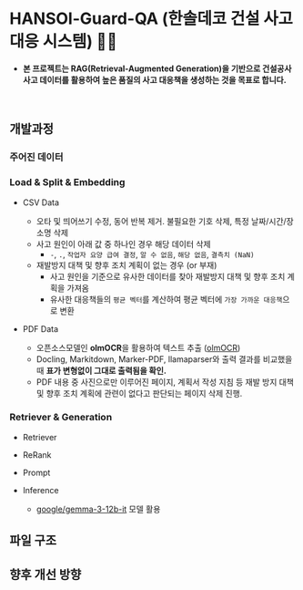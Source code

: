 # HANSOl-Guard-QA (한솔데코 건설 사고 대응 시스템) 👷🏼

- **본 프로젝트는 RAG(Retrieval-Augmented Generation)을 기반으로 건설공사 사고 데이터를 활용하여 높은 품질의 사고 대응책을 생성하는 것을 목표로 합니다.**
 
<br>

## 개발과정 

### 주어진 데이터 

### Load & Split & Embedding 

- CSV Data
  - 오타 및 띄어쓰기 수정, 동어 반복 제거. 불필요한 기호 삭제, 특정 날짜/시간/장소명 삭제
  - 사고 원인이 아래 값 중 하나인 경우 해당 데이터 삭제
    - `-`, `.`, `작업자 요양 급여 결정`, `알 수 없음`, `해당 없음`, `결측치 (NaN)`
  - 재발방지 대책 및 향후 조치 계획이 없는 경우 (or 부재) 
    - 사고 원인을 기준으로 유사한 데이터를 찾아 재발방지 대책 및 향후 조치 계획을 가져옴
    - 유사한 대응책들의 `평균 벡터`를 계산하여 평균 벡터에 `가장 가까운 대응책`으로 변환

- PDF Data
  - 오픈소스모델인 **olmOCR**을 활용하여 텍스트 추출 ([olmOCR](https://huggingface.co/allenai/olmOCR-7B-0225-preview))
  - Docling, Markitdown, Marker-PDF, llamaparser와 출력 결과를 비교했을 때 **표가 변형없이 그대로 출력됨을 확인.**  
  - PDF 내용 중 사진으로만 이루어진 페이지, 계획서 작성 지침 등 재발 방지 대책 및 향후 조치 계획에 관련이 없다고 판단되는 페이지 삭제 진행.

### Retriever & Generation 

- Retriever

- ReRank

- Prompt

- Inference
  -  [google/gemma-3-12b-it](https://huggingface.co/google/gemma-3-12b-it) 모델 활용
 

## 파일 구조 


## 향후 개선 방향 
